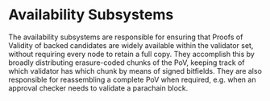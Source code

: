# Availability Subsystems

The availability subsystems are responsible for ensuring that Proofs of Validity of backed candidates are widely
available within the validator set, without requiring every node to retain a full copy. They accomplish this by broadly
distributing erasure-coded chunks of the PoV, keeping track of which validator has which chunk by means of signed
bitfields. They are also responsible for reassembling a complete PoV when required, e.g. when an approval checker needs
to validate a parachain block.
